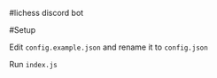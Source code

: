 #lichess discord bot

#Setup

Edit `config.example.json` and rename it to `config.json`

Run `index.js`